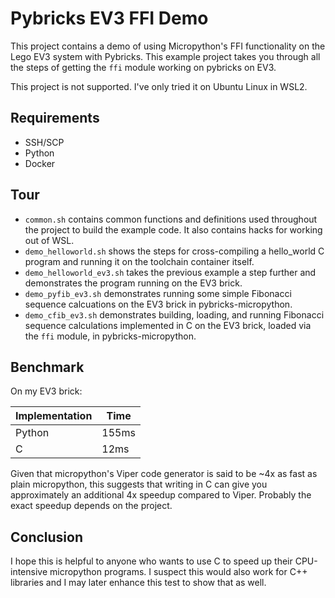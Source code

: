 # Pybricks EV3 FFI Demo

This project contains a demo of using Micropython's FFI functionality
on the Lego EV3 system with Pybricks. This example project takes you
through all the steps of getting the `ffi` module working on pybricks
on EV3.

This project is not supported. I've only tried it on Ubuntu Linux in WSL2.

## Requirements

* SSH/SCP
* Python
* Docker

## Tour

* `common.sh` contains common functions and definitions used throughout
  the project to build the example code. It also contains hacks for
  working out of WSL.
* `demo_helloworld.sh` shows the steps for cross-compiling a hello_world
  C program and running it on the toolchain container itself.
* `demo_helloworld_ev3.sh` takes the previous example a step further
  and demonstrates the program running on the EV3 brick.
* `demo_pyfib_ev3.sh` demonstrates running some simple Fibonacci sequence 
  calcuations on the EV3 brick in pybricks-micropython.
* `demo_cfib_ev3.sh` demonstrates building, loading, and running Fibonacci
  sequence calculations implemented in C on the EV3 brick, loaded via the
  `ffi` module, in pybricks-micropython.

## Benchmark

On my EV3 brick:



| Implementation  | Time  |
|-----------------|-------|
| Python          | 155ms |
| C               |  12ms |

Given that micropython's Viper code generator is said to be ~4x as fast as plain 
micropython, this suggests that writing in C can give you approximately an 
additional 4x speedup compared to Viper. Probably the exact speedup depends on the
project.

## Conclusion

I hope this is helpful to anyone who wants to use C to speed up their CPU-intensive
micropython programs. I suspect this would also work for C++ libraries and I may
later enhance this test to show that as well.
